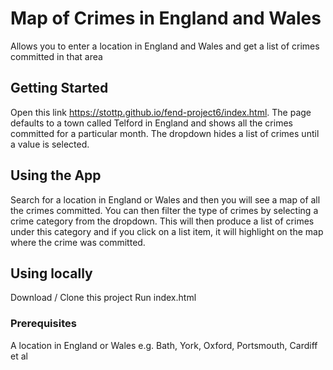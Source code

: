 # Map of Crimes in England and Wales
Allows you to enter a location in England and Wales and get a list of crimes committed in that area

## Getting Started
Open this link https://stottp.github.io/fend-project6/index.html. The page defaults to a town called Telford in England and shows all the crimes committed for a particular month. The dropdown hides a list of crimes until a value is selected.

## Using the App
Search for a location in England or Wales and then you will see a map of all the crimes committed. You can then filter the type of crimes by selecting a crime category from the dropdown. This will then produce a list of crimes under this category and if you click on a list item, it will highlight on the map where the crime was committed.

## Using locally
Download / Clone this project
Run index.html

### Prerequisites
A location in England or Wales e.g. Bath, York, Oxford, Portsmouth, Cardiff et al

